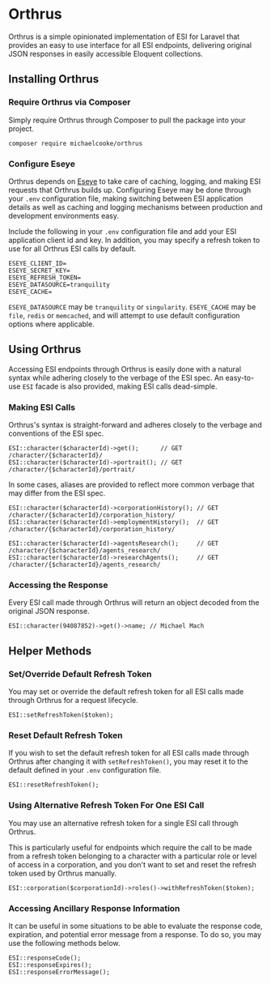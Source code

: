 # Orthrus

Orthrus is a simple opinionated implementation of ESI for Laravel that provides an easy to use interface for all ESI endpoints, delivering original JSON responses in easily accessible Eloquent collections.

## Installing Orthrus

### Require Orthrus via Composer

Simply require Orthrus through Composer to pull the package into your project.

```
composer require michaelcooke/orthrus
```

### Configure Eseye

Orthrus depends on [Eseye](https://github.com/eveseat/eseye) to take care of caching, logging, and making ESI requests that Orthrus builds up. Configuring Eseye may be done through your `.env` configuration file, making switching between ESI application details as well as caching and logging mechanisms between production and development environments easy.

Include the following in your `.env` configuration file and add your ESI application client id and key. In addition, you may specify a refresh token to use for all Orthrus ESI calls by default.

```
ESEYE_CLIENT_ID=
ESEYE_SECRET_KEY=
ESEYE_REFRESH_TOKEN=
ESEYE_DATASOURCE=tranquility
ESEYE_CACHE=
```

`ESEYE_DATASOURCE` may be `tranquility` or `singularity`.
`ESEYE_CACHE` may be `file`, `redis` or `memcached`, and will attempt to use default configuration options where applicable.

## Using Orthrus

Accessing ESI endpoints through Orthrus is easily done with a natural syntax while adhering closely to the verbage of the ESI spec. An easy-to-use `ESI` facade is also provided, making ESI calls dead-simple.

### Making ESI Calls

Orthrus's syntax is straight-forward and adheres closely to the verbage and conventions of the ESI spec.
```
ESI::character($characterId)->get();      // GET /character/{$characterId}/
ESI::character($characterId)->portrait(); // GET /character/{$characterId}/portrait/
```

In some cases, aliases are provided to reflect more common verbage that may differ from the ESI spec.
```
ESI::character($characterId)->corporationHistory(); // GET /character/{$characterId}/corporation_history/
ESI::character($characterId)->employmentHistory();  // GET /character/{$characterId}/corporation_history/

ESI::character($characterId)->agentsResearch();     // GET /character/{$characterId}/agents_research/
ESI::character($characterId)->researchAgents();     // GET /character/{$characterId}/agents_research/
```

### Accessing the Response

Every ESI call made through Orthrus will return an object decoded from the original JSON response.
```
ESI::character(94087852)->get()->name; // Michael Mach
```

## Helper Methods

### Set/Override Default Refresh Token

You may set or override the default refresh token for all ESI calls made through Orthrus for a request lifecycle.

```
ESI::setRefreshToken($token);
```

### Reset Default Refresh Token

If you wish to set the default refresh token for all ESI calls made through Orthrus after changing it with `setRefreshToken()`, you may reset it to the default defined in your `.env` configuration file.

```
ESI::resetRefreshToken();
```

### Using Alternative Refresh Token For One ESI Call

You may use an alternative refresh token for a single ESI call through Orthrus.

This is particularly useful for endpoints which require the call to be made from a refresh token belonging to a character with a particular role or level of access in a corporation, and you don't want to set and reset the refresh token used by Orthrus manually.

```
ESI::corporation($corporationId)->roles()->withRefreshToken($token);
```

### Accessing Ancillary Response Information

It can be useful in some situations to be able to evaluate the response code, expiration, and potential error message from a response. To do so, you may use the following methods below.

```
ESI::responseCode();
ESI::responseExpires();
ESI::responseErrorMessage();
```
